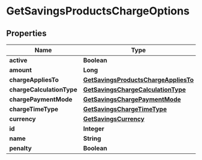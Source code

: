 
# GetSavingsProductsChargeOptions

## Properties
Name | Type | Description | Notes
------------ | ------------- | ------------- | -------------
**active** | **Boolean** |  |  [optional]
**amount** | **Long** |  |  [optional]
**chargeAppliesTo** | [**GetSavingsProductsChargeAppliesTo**](GetSavingsProductsChargeAppliesTo.md) |  |  [optional]
**chargeCalculationType** | [**GetSavingsChargeCalculationType**](GetSavingsChargeCalculationType.md) |  |  [optional]
**chargePaymentMode** | [**GetSavingsChargePaymentMode**](GetSavingsChargePaymentMode.md) |  |  [optional]
**chargeTimeType** | [**GetSavingsChargeTimeType**](GetSavingsChargeTimeType.md) |  |  [optional]
**currency** | [**GetSavingsCurrency**](GetSavingsCurrency.md) |  |  [optional]
**id** | **Integer** |  |  [optional]
**name** | **String** |  |  [optional]
**penalty** | **Boolean** |  |  [optional]



